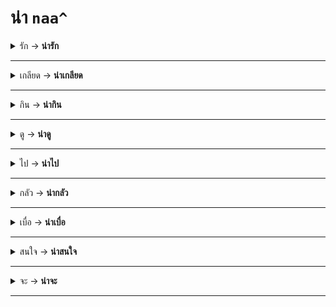 # น่า `naa^`

<details>
  <summary>
    รัก → <b>น่ารัก</b>
  </summary>
  <details>
    <summary>
      <code>rak´ → naa^ rak´</code>
    </summary>
    love → cute (lovable)
  </details>
</details>

---

<details>
  <summary>
    เกลียด → <b>น่าเกลียด</b>
  </summary>
  <details>
    <summary>
      <code>kliad` → naa^ kliad`</code>
    </summary>
    hate → ugly (hateable)
  </details>
</details>

---

<details>
  <summary>
    กิน → <b>น่ากิน</b>
  </summary>
  <details>
    <summary>
      <code>kin → naa^ kin</code>
    </summary>
    eat → look delicious
  </details>
</details>

---

<details>
  <summary>
    ดู → <b>น่าดู</b>
  </summary>
  <details>
    <summary>
      <code>duu → naa^ duu</code>
    </summary>
    watch → an attractive (TV program / series / movies)
  </details>
</details>

---

<details>
  <summary>
    ไป → <b>น่าไป</b>
  </summary>
  <details>
    <summary>
      <code>pai → naa^ pai</code>
    </summary>
    go → an attractive place
  </details>
</details>

---

<details>
  <summary>
    กลัว → <b>น่ากลัว</b>
  </summary>
  <details>
    <summary>
      <code>klia → naa^ klia</code>
    </summary>
    be scared of → scary
  </details>
</details>

---

<details>
  <summary>
    เบื่อ → <b>น่าเบื่อ</b>
  </summary>
  <details>
    <summary>
      <code>buea` → naa^ buea`</code>
    </summary>
    get bored → be boring
  </details>
</details>

---

<details>
  <summary>
    สนใจ → <b>น่าสนใจ</b>
  </summary>
  <details>
    <summary>
      <code>sonˇ cai → naa^ sonˇ cai</code>
    </summary>
    get interested → be interesting
  </details>
</details>

---

<details>
  <summary>
    จะ → <b>น่าจะ</b>
  </summary>
  <details>
    <summary>
      <code>ca` → naa^ ca`</code>
    </summary>
    will → maybe
  </details>
</details>

---

